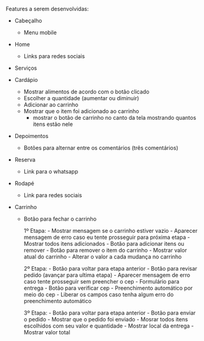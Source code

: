 Features a serem desenvolvidas:

- Cabeçalho
	- Menu mobile
	
- Home
	- Links para redes sociais

- Serviços
	
- Cardápio
	- Mostrar alimentos de acordo com o botão clicado
	- Escolher a quantidade (aumentar ou diminuir)
	- Adicionar ao carrinho
	- Mostrar que o item foi adicionado ao carrinho
		- mostrar o botão de carrinho no canto da tela mostrando quantos itens estão nele
	
- Depoimentos
	- Botões para alternar entre os comentários (três comentários)
	
- Reserva
	- Link para o whatsapp
	
- Rodapé
	- Link para redes sociais
	
- Carrinho
	- Botão para fechar o carrinho
	
		1º Etapa:
		        - Mostrar mensagem se o carrinho estiver vazio
		            - Aparecer mensagem de erro caso eu tente prosseguir para próxima etapa
		        - Mostrar todos itens adicionados
		            - Botão para adicionar itens ou remover
		            - Botão para remover o item do carrinho
		        - Mostrar valor atual do carrinho
		            - Alterar o valor a cada mudança no carrinho
	        
		2º Etapa:
		        - Botão para voltar para etapa anterior
		        - Botão para revisar pedido (avançar para ultima etapa)
		        - Aparecer mensagem de erro caso tente prosseguir sem preencher o cep
		        - Formulário para entrega
		            - Botão para verificar cep
		                - Preenchimento automático por meio do cep
		                    - Liberar os campos caso tenha algum erro do preenchimento automático
					
		3º Etapa:
		        - Botão para voltar para etapa anterior
		        - Botão para enviar o pedido
		            - Mostrar que o pedido foi enviado
		        - Mosrar todos itens escolhidos com seu valor e quantidade
		        - Mostrar local da entrega
		        - Mostrar valor total
	        
	
